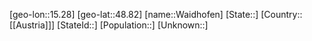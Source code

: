 ﻿---
location: [48.82,15.28]
type: City
tags:
- geo/City


SpocWebEntityId: 35393
isDeleted: false
confidential: public

---
[geo-lon::15.28]
[geo-lat::48.82]
[name::Waidhofen]
[State::]
[Country::[[Austria]]]
[StateId::]
[Population::]
[Unknown::]

